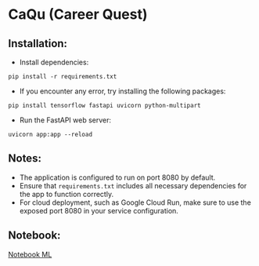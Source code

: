 # CaQu (Career Quest)

## Installation:

- Install dependencies:
```
pip install -r requirements.txt
```

- If you encounter any error, try installing the following packages:
```
pip install tensorflow fastapi uvicorn python-multipart
```

- Run the FastAPI web server:
```
uvicorn app:app --reload
```

## Notes:

- The application is configured to run on port 8080 by default.
- Ensure that `requirements.txt` includes all necessary dependencies for the app to function correctly.
- For cloud deployment, such as Google Cloud Run, make sure to use the exposed port 8080 in your service configuration.

## Notebook:
[Notebook ML](https://colab.research.google.com/drive/11KkSuhrOEEKo63GSxFB9uH6dMusWiZVk?usp=sharing)
